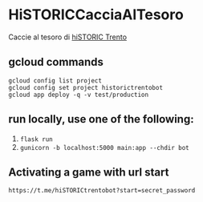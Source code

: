 # HiSTORICCacciaAlTesoro
Caccie al tesoro di [hiSTORIC Trento](https://www.historictrento.it)

## gcloud commands
```
gcloud config list project
gcloud config set project historictrentobot
gcloud app deploy -q -v test/production
```

## run locally, use one of the following:
1. `flask run`
2. `gunicorn -b localhost:5000 main:app --chdir bot`

## Activating a game with url start
`https://t.me/hiSTORICtrentobot?start=secret_password`
